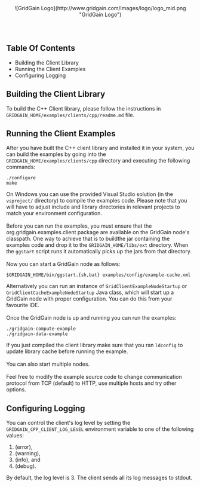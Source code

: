 <center>
![GridGain Logo](http://www.gridgain.com/images/logo/logo_mid.png "GridGain Logo")
</center>

<div style="height: 40px"></div>

## Table Of Contents
* Building the Client Library
* Running the Client Examples
* Configuring Logging

## Building the Client Library

To build the C++ Client library, please follow the instructions in `GRIDGAIN_HOME/examples/clients/cpp/readme.md` file.

## Running the Client Examples

After you have built the C++ client library and installed it in your system, you can build the examples by going into the `GRIDGAIN_HOME/examples/clients/cpp` directory and executing the following commands:

    ./configure
    make

On Windows you can use the provided Visual Studio solution (in the `vsproject/` directory) to compile the examples code. Please note that you will have to adjust include and library directories in relevant projects to match your environment configuration.
<br/><br/>
Before you can run the examples, you must ensure that the org.gridgain.examples.client package are available on the GridGain node's classpath. One way to achieve that is to buildthe jar containing the examples code and drop it to the `GRIDGAIN_HOME/libs/ext` directory. When the `ggstart` script runs it automatically picks up the jars from that directory.
<br/><br/>
Now you can start a GridGain node as follows:

    $GRIDGAIN_HOME/bin/ggstart.{sh,bat} examples/config/example-cache.xml

Alternatively you can run an instance of `GridClientExampleNodeStartup` or `GridClientCacheExampleNodeStartup` Java class, which will start up a GridGain node with proper configuration. You can do this from your favourite IDE.
<br/><br/>
Once the GridGain node is up and running you can run the examples:

    ./gridgain-compute-example
    ./gridgain-data-example

If you just compiled the client library make sure that you ran `ldconfig` to update library cache before running the example.
<br/><br/>
You can also start multiple nodes.
<br/><br/>
Feel free to modify the example source code to change communication protocol from TCP (default) to HTTP, use multiple hosts and try other options.

## Configuring Logging

You can control the client's log level by setting the `GRIDGAIN_CPP_CLIENT_LOG_LEVEL` environment variable to one of the following values:

1. (error),
2. (warning),
3. (info), and
4. (debug).

By default, the log level is 3. The client sends all its log messages to stdout.
